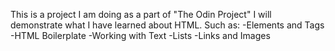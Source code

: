 This is a project I am doing as a part of "The Odin Project"
I will demonstrate what I have learned about HTML.
Such as:
-Elements and Tags
-HTML Boilerplate
-Working with Text
-Lists
-Links and Images
